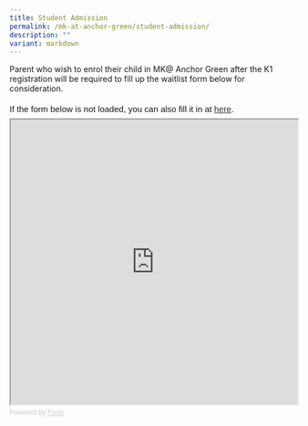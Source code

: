 ```yaml
---
title: Student Admission
permalink: /mk-at-anchor-green/student-admission/
description: ""
variant: markdown
---
```

Parent who wish to enrol their child in MK@ Anchor Green after the K1 registration will be required to fill up the waitlist form below for consideration.

<div style="font-family: Sans-Serif;
    font-size: 15px;
    color: #000;
    opacity: 0.9;
    padding-top: 5px;
    padding-bottom: 8px;">
  If the form below is not loaded, you can also fill it in at
  <a href="https://form.gov.sg/65b8a2ff89e93e26dd33a547" target="_blank">here</a>.
</div>

<!-- Change the width and height values to suit you best -->
<iframe id="iframe" src="https://form.gov.sg/65b8a2ff89e93e26dd33a547" style="width: 100%; height: 500px"></iframe>

<div style="font-family: Sans-Serif;
    font-size: 12px;
    color: #999;
    opacity: 0.5;
    padding-top: 5px;">
  Powered by <a href="https://form.gov.sg" style="color: #999">Form</a>
</div>